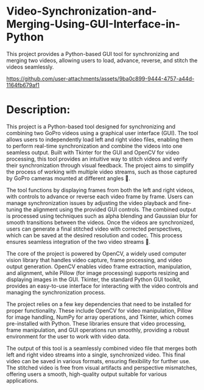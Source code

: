 # Video-Synchronization-and-Merging-Using-GUI-Interface-in-Python
This project provides a Python-based GUI tool for synchronizing and merging two videos, allowing users to load, advance, reverse, and stitch the videos seamlessly.

https://github.com/user-attachments/assets/9ba0c899-9444-4757-a44d-1164fb679af1

# **Description:**
This project is a Python-based tool designed for synchronizing and combining two GoPro videos using a graphical user interface (GUI). The tool allows users to independently load left and right video files, enabling them to perform real-time synchronization and combine the videos into one seamless output. Built with Tkinter for the GUI and OpenCV for video processing, this tool provides an intuitive way to stitch videos and verify their synchronization through visual feedback. The project aims to simplify the process of working with multiple video streams, such as those captured by GoPro cameras mounted at different angles 🎥.

The tool functions by displaying frames from both the left and right videos, with controls to advance or reverse each video frame by frame. Users can manage synchronization issues by adjusting the video playback and fine-tuning the alignment using the provided GUI controls. The combined output is processed using techniques such as alpha blending and Gaussian blur for smooth transitions between the videos. Once the videos are synchronized, users can generate a final stitched video with corrected perspectives, which can be saved at the desired resolution and codec. This process ensures seamless integration of the two video streams 🌟.

The core of the project is powered by OpenCV, a widely used computer vision library that handles video capture, frame processing, and video output generation. OpenCV enables video frame extraction, manipulation, and alignment, while Pillow (for image processing) supports resizing and displaying images in the GUI. Tkinter, the standard Python GUI toolkit, provides an easy-to-use interface for interacting with the video controls and managing the synchronization process.

The project relies on a few key dependencies that need to be installed for proper functionality. These include OpenCV for video manipulation, Pillow for image handling, NumPy for array operations, and Tkinter, which comes pre-installed with Python. These libraries ensure that video processing, frame manipulation, and GUI operations run smoothly, providing a robust environment for the user to work with video data.

The output of this tool is a seamlessly combined video file that merges both left and right video streams into a single, synchronized video. This final video can be saved in various formats, ensuring flexibility for further use. The stitched video is free from visual artifacts and perspective mismatches, offering users a smooth, high-quality output suitable for various applications.



